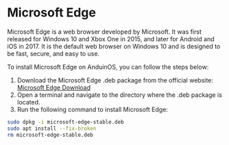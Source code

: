 # Microsoft Edge

Microsoft Edge is a web browser developed by Microsoft. It was first released for Windows 10 and Xbox One in 2015, and later for Android and iOS in 2017. It is the default web browser on Windows 10 and is designed to be fast, secure, and easy to use.

To install Microsoft Edge on AnduinOS, you can follow the steps below:

1. Download the Microsoft Edge .deb package from the official website: [Microsoft Edge Download](https://www.microsoft.com/en-us/edge)
2. Open a terminal and navigate to the directory where the .deb package is located.
3. Run the following command to install Microsoft Edge:

```bash
sudo dpkg -i microsoft-edge-stable.deb
sudo apt install --fix-broken
rm microsoft-edge-stable.deb
```
